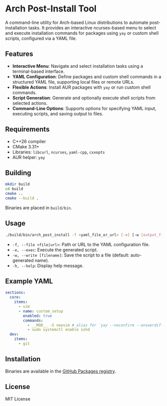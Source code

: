 # Arch Post-Install Tool

A command-line utility for Arch-based Linux distributions to automate post-installation tasks. It provides an interactive ncurses-based menu to select and execute installation commands for packages using `yay` or custom shell scripts, configured via a YAML file.

## Features
- **Interactive Menu**: Navigate and select installation tasks using a terminal-based interface.
- **YAML Configuration**: Define packages and custom shell commands in a structured YAML file, supporting local files or remote URLs.
- **Flexible Actions**: Install AUR packages with `yay` or run custom shell commands.
- **Script Generation**: Generate and optionally execute shell scripts from selected actions.
- **Command-Line Options**: Supports options for specifying YAML input, executing scripts, and saving output to files.

## Requirements
- C++26 compiler
- CMake 3.31+
- Libraries: `libcurl`, `ncurses`, `yaml-cpp`, `cxxopts`
- AUR helper: `yay`

## Building
```bash
mkdir build
cd build
cmake ..
cmake --build .
```

Binaries are placed in `build/bin`.

## Usage
```bash
./build/bin/arch_post_install -f <yaml_file_or_url> [-e] [-w [output_file]]
```

- `-f, --file <file|url>`: Path or URL to the YAML configuration file.
- `-e, --exec`: Execute the generated script.
- `-w, --write [filename]`: Save the script to a file (default: auto-generated name).
- `-h, --help`: Display help message.

## Example YAML
```yaml
sections:
  core:
    items:
      - vim
      - name: custom_setup
        enabled: true
        commands:
          - __MGR__ -S neovim # alias for `yay --noconfirm --answerdiff=None --answeredit=None`
          - sudo systemctl enable sshd
  dev:
    items:
      - git
```

## Installation
Binaries are available in the [GitHub Packages registry](https://github.com/FelixDes/arch_post_install/packages).

## License
MIT License